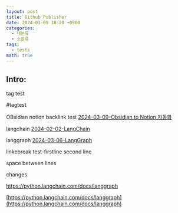 ```yaml
---
layout: post
title: Github Publisher
date: 2024-03-09 18:20 +0900
categories:
  - 대분류
  - 소분류
tags:
  - tests
math: true
---
```


## Intro: 

tag test

#tagtest

OBsidian notion backlink test
[2024-03-09-Obsidian to Notion 자동화](_posts/2024-03-09-Obsidian%20to%20Notion%20자동화.md)


langchain
[2024-02-02-LangChain](_posts/2024-02-02-LangChain.md)

langgraph
[2024-03-06-LangGraph](_posts/2024-03-06-LangGraph.md)


linkebreak test-firstline
second line

space between lines

changes

https://python.langchain.com/docs/langgraph

[https://python.langchain.com/docs/langgraph](https://python.langchain.com/docs/langgraph)

